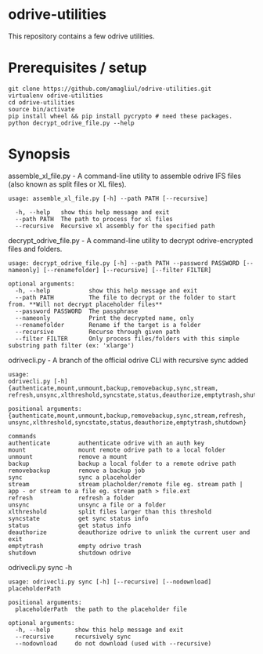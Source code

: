 # odrive-utilities
This repository contains a few odrive utilities.

# Prerequisites / setup

```
git clone https://github.com/amagliul/odrive-utilities.git
virtualenv odrive-utilities
cd odrive-utilities
source bin/activate
pip install wheel && pip install pycrypto # need these packages. 
python decrypt_odrive_file.py --help
```

# Synopsis

assemble_xl_file.py - A command-line utility to assemble odrive IFS files (also known as split files or XL files).

```
usage: assemble_xl_file.py [-h] --path PATH [--recursive]
```

```optional arguments:
  -h, --help   show this help message and exit
  --path PATH  The path to process for xl files
  --recursive  Recursive xl assembly for the specified path
```
decrypt_odrive_file.py - A command-line utility to decrypt odrive-encrypted files and folders.

```
usage: decrypt_odrive_file.py [-h] --path PATH --password PASSWORD [--nameonly] [--renamefolder] [--recursive] [--filter FILTER]
```
```
optional arguments:
  -h, --help           show this help message and exit
  --path PATH          The file to decrypt or the folder to start from. **Will not decrypt placeholder files**
  --password PASSWORD  The passphrase
  --nameonly           Print the decrypted name, only
  --renamefolder       Rename if the target is a folder
  --recursive          Recurse through given path
  --filter FILTER      Only process files/folders with this simple substring path filter (ex: 'xlarge')
```                     
odrivecli.py - A branch of the official odrive CLI with recursive sync added

```
usage: 
odrivecli.py [-h] {authenticate,mount,unmount,backup,removebackup,sync,stream,
refresh,unsync,xlthreshold,syncstate,status,deauthorize,emptytrash,shutdown}
```
```
positional arguments:
{authenticate,mount,unmount,backup,removebackup,sync,stream,refresh,
unsync,xlthreshold,syncstate,status,deauthorize,emptytrash,shutdown}
```
```
commands
authenticate        authenticate odrive with an auth key
mount               mount remote odrive path to a local folder
unmount             remove a mount
backup              backup a local folder to a remote odrive path
removebackup        remove a backup job
sync                sync a placeholder
stream              stream placholder/remote file eg. stream path | app - or stream to a file eg. stream path > file.ext
refresh             refresh a folder
unsync              unsync a file or a folder
xlthreshold         split files larger than this threshold
syncstate           get sync status info
status              get status info
deauthorize         deauthorize odrive to unlink the current user and exit
emptytrash          empty odrive trash
shutdown            shutdown odrive
```

odrivecli.py sync -h
```
usage: odrivecli.py sync [-h] [--recursive] [--nodownload] placeholderPath
```

```
positional arguments:
  placeholderPath  the path to the placeholder file
  ```

```
optional arguments:
  -h, --help       show this help message and exit
  --recursive      recursively sync
  --nodownload     do not download (used with --recursive)
  ```

